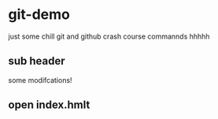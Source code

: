 # git-demo

just some chill git and github crash course commannds hhhhh

## sub header

some modifcations!

## open index.hmlt
